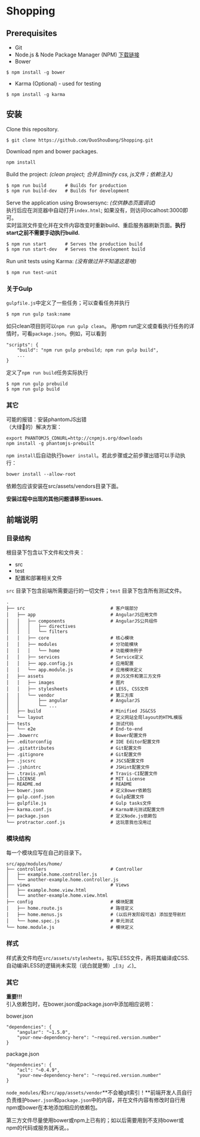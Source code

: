 # Shopping

## Prerequisites

* Git
* Node.js &amp; Node Package Manager (NPM) [下载链接](https://nodejs.org/en/download/)
* Bower

```
$ npm install -g bower
```
* Karma (Optional) - used for testing

```
$ npm install -g karma
```

## 安装

Clone this repository.

```
$ git clone https://github.com/DuoShouDang/Shopping.git
```
Download npm and bower packages.

```
npm install
```

Build the project: *(clean project; 合并且minify css, js文件；依赖注入)*

```
$ npm run build       # Builds for production
$ npm run build-dev   # Builds for development
```

Serve the application using Browsersync: *(仅供静态页面调试)*  
执行后应在浏览器中自动打开`index.html`; 如果没有，则访问localhost:3000即可。  
实时监测文件变化并在文件内容改变时重新build、重启服务器刷新页面。**执行start之前不需要手动执行build.**

```
$ npm run start       # Serves the production build
$ npm run start-dev   # Serves the development build
```

Run unit tests using Karma: *(没有做过并不知道这是啥)*

```
$ npm run test-unit
```

### 关于Gulp

`gulpfile.js`中定义了一些任务；可以查看任务并执行

```
$ npm run gulp task:name
```

如只clean项目则可以`npm run gulp clean`。
用npm run定义或查看执行任务的详情时，可看`package.json`。例如，可以看到

```
"scripts": {
    "build": "npm run gulp prebuild; npm run gulp build",
    ...
}
```

定义了`npm run build`任务实际执行

```
$ npm run gulp prebuild  
$ npm run gulp build
```

### 其它

可能的报错：安装phantomJS出错   
（大绿🐍的）解决方案：

```
export PHANTOMJS_CDNURL=http://cnpmjs.org/downloads
npm install -g phantomjs-prebuilt
```

`npm install`后自动执行`bower install`。若此步骤或之前步骤出错可以手动执行：

```
bower install --allow-root
```

依赖包应该安装在src/assets/vendors目录下面。

**安装过程中出现的其他问题请移至issues.**


## 前端说明

### 目录结构

根目录下包含以下文件和文件夹：

* src
* test
* 配置和部署相关文件

`src` 目录下包含前端所需要运行的一切文件；`test` 目录下包含所有测试文件。

```
.
├── src                                # 客户端部分
│   ├── app                            # AngularJS应用文件
│   │   ├── components                 # AngularJS公共组件
│   │   │   ├── directives
│   │   │   └── filters
│   │   ├── core                       # 核心模块
│   │   ├── modules                    # 分功能模块
│   │   │   └── home                   # 功能模块例子
│   │   ├── services                   # Service定义
│   │   ├── app.config.js              # 应用配置
│   │   └── app.module.js              # 应用模块定义
│   ├── assets                         # 非JS文件和第三方文件
│   │   ├── images                     # 图片
│   │   ├── stylesheets                # LESS, CSS文件
│   │   └── vendor                     # 第三方库
│   │       ├── angular                # AngularJS
│   │       └── ...
│   ├── build                          # Minified JS&CSS
│   └── layout                         # 定义网站全局layout的HTML模版
├── tests                              # 测试代码
│   └── e2e                            # End-to-end
├── .bowerrc                           # Bower配置文件
├── .editorconfig                      # IDE Editor配置文件
├── .gitattributes                     # Git配置文件
├── .gitignore                         # Git配置文件
├── .jscsrc                            # JSCS配置文件
├── .jshintrc                          # JSHint配置文件
├── .travis.yml                        # Travis-CI配置文件
├── LICENSE                            # MIT License
├── README.md                          # README
├── bower.json                         # 定义Bower依赖包
├── gulp.conf.json                     # Gulp配置文件
├── gulpfile.js                        # Gulp tasks文件
├── karma.conf.js                      # Karma单元测试配置文件
├── package.json                       # 定义Node.js依赖包
└── protractor.conf.js                 # 这玩意我也没用过
```

### 模块结构

每一个模块应写在自己的目录下。

```
src/app/modules/home/
├── controllers                        # Controller
│   ├── example.home.controller.js
│   └── another-example.home.controller.js
├── views                              # Views
│   ├── example.home.view.html
│   └── another-example.home.view.html
├── config                             # 模块配置
│   ├── home.route.js                  # 路径定义
│   ├── home.menus.js                  # (以后开发阶段可选) 添加至导航栏
│   └── home.spec.js                   # 单元测试
└── home.module.js                     # 模块定义

```

### 样式

样式表文件均在`src/assets/stylesheets`，拟写LESS文件，再将其编译成CSS.   
自动编译LESS的逻辑尚未实现（说白就是懒）\_(:з」∠)\_

### 其它

**重要!!!**  
引入依赖包时，在bower.json或package.json中添加相应说明：

bower.json

```
"dependencies": {
    "angular": "~1.5.0",
    "your-new-dependency-here": "~required.version.number"
}
```

package.json

```
"dependencies": {
    "acl": "~0.4.9",
    "your-new-dependency-here": "~required.version.number"
}
```

`node_modules/`和`src/app/assets/vendor`**不会被git索引！**前端开发人员自行负责维护`bower.json`和`package.json`中的内容，并在文件内容有修改时自行用npm或bower在本地添加相应的依赖包。

第三方文件尽量使用bower或npm上已有的；如以后需要用到不支持bower或npm的代码或服务就再说。。